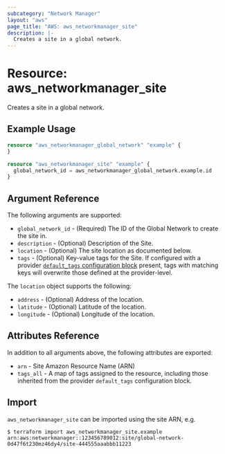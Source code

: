 ```yaml
---
subcategory: "Network Manager"
layout: "aws"
page_title: "AWS: aws_networkmanager_site"
description: |-
  Creates a site in a global network.
---
```


# Resource: aws_networkmanager_site

Creates a site in a global network.

## Example Usage

```terraform
resource "aws_networkmanager_global_network" "example" {
}

resource "aws_networkmanager_site" "example" {
  global_network_id = aws_networkmanager_global_network.example.id
}
```

## Argument Reference

The following arguments are supported:

* `global_network_id` - (Required) The ID of the Global Network to create the site in.
* `description` - (Optional) Description of the Site.
* `location` - (Optional) The site location as documented below.
* `tags` - (Optional) Key-value tags for the Site. If configured with a provider [`default_tags` configuration block](https://registry.terraform.io/providers/hashicorp/aws/latest/docs#default_tags-configuration-block) present, tags with matching keys will overwrite those defined at the provider-level.

The `location` object supports the following:

* `address` - (Optional) Address of the location.
* `latitude` - (Optional) Latitude of the location.
* `longitude` - (Optional) Longitude of the location.

## Attributes Reference

In addition to all arguments above, the following attributes are exported:

* `arn` - Site Amazon Resource Name (ARN)
* `tags_all` - A map of tags assigned to the resource, including those inherited from the provider `default_tags` configuration block.

## Import

`aws_networkmanager_site` can be imported using the site ARN, e.g.

```
$ terraform import aws_networkmanager_site.example arn:aws:networkmanager::123456789012:site/global-network-0d47f6t230mz46dy4/site-444555aaabbb11223
```
